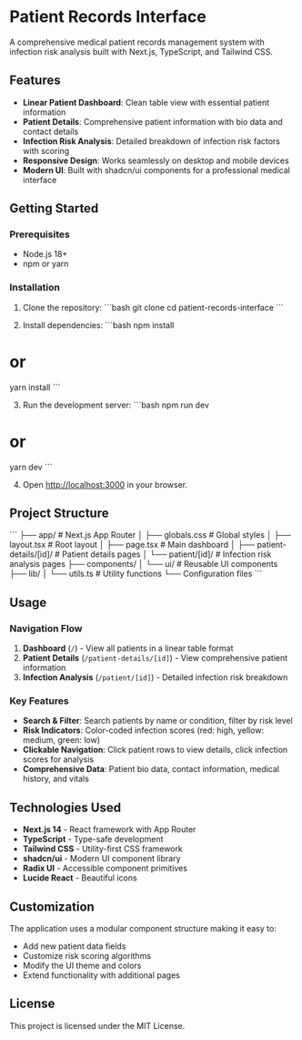 # Patient Records Interface

A comprehensive medical patient records management system with infection risk analysis built with Next.js, TypeScript, and Tailwind CSS.

## Features

- **Linear Patient Dashboard**: Clean table view with essential patient information
- **Patient Details**: Comprehensive patient information with bio data and contact details
- **Infection Risk Analysis**: Detailed breakdown of infection risk factors with scoring
- **Responsive Design**: Works seamlessly on desktop and mobile devices
- **Modern UI**: Built with shadcn/ui components for a professional medical interface

## Getting Started

### Prerequisites

- Node.js 18+ 
- npm or yarn

### Installation

1. Clone the repository:
\`\`\`bash
git clone <repository-url>
cd patient-records-interface
\`\`\`

2. Install dependencies:
\`\`\`bash
npm install
# or
yarn install
\`\`\`

3. Run the development server:
\`\`\`bash
npm run dev
# or
yarn dev
\`\`\`

4. Open [http://localhost:3000](http://localhost:3000) in your browser.

## Project Structure

\`\`\`
├── app/                          # Next.js App Router
│   ├── globals.css              # Global styles
│   ├── layout.tsx               # Root layout
│   ├── page.tsx                 # Main dashboard
│   ├── patient-details/[id]/    # Patient details pages
│   └── patient/[id]/            # Infection risk analysis pages
├── components/
│   └── ui/                      # Reusable UI components
├── lib/
│   └── utils.ts                 # Utility functions
└── Configuration files
\`\`\`

## Usage

### Navigation Flow

1. **Dashboard** (`/`) - View all patients in a linear table format
2. **Patient Details** (`/patient-details/[id]`) - View comprehensive patient information
3. **Infection Analysis** (`/patient/[id]`) - Detailed infection risk breakdown

### Key Features

- **Search & Filter**: Search patients by name or condition, filter by risk level
- **Risk Indicators**: Color-coded infection scores (red: high, yellow: medium, green: low)
- **Clickable Navigation**: Click patient rows to view details, click infection scores for analysis
- **Comprehensive Data**: Patient bio data, contact information, medical history, and vitals

## Technologies Used

- **Next.js 14** - React framework with App Router
- **TypeScript** - Type-safe development
- **Tailwind CSS** - Utility-first CSS framework
- **shadcn/ui** - Modern UI component library
- **Radix UI** - Accessible component primitives
- **Lucide React** - Beautiful icons

## Customization

The application uses a modular component structure making it easy to:

- Add new patient data fields
- Customize risk scoring algorithms
- Modify the UI theme and colors
- Extend functionality with additional pages

## License

This project is licensed under the MIT License.
